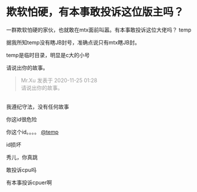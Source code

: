 # 欺软怕硬，有本事敢投诉这位版主吗？


一群欺软怕硬的家伙，也就敢在mtx面前叫嚣。有本事敢投诉这位大佬吗？ temp <br />


据我所知temp没有瞎JB封号，准确点说只有mtx瞎JB封。

temp是临时目录，明显是c大的小号

请说出你的故事。&nbsp; &nbsp;

<div class="quote"><blockquote><font color="#999999">Mr.Xu 发表于 2020-11-25 01:28</font><br />
<font color="#999999">请说出你的故事。</font></blockquote></div><br />
我遵纪守法，没有任何故事

你这id很危险

你这个id。。。。 <a href="https://www.hostloc.com/home.php?mod=space&amp;uid=39403" target="_blank">@temp</a>

id损坏

秀儿，你真跳

敢投诉cpu吗<img src="static/image/smiley/yct/008.gif" smilieid="39" border="0" alt="" />

有本事投诉cpuer啊<img src="static/image/smiley/yct/008.gif" smilieid="39" border="0" alt="" /><img id="aimg_J1x11" onclick="zoom(this, this.src, 0, 0, 0)" class="zoom" src="https://cdn.jsdelivr.net/gh/hishis/forum-master/public/images/patch.gif" onmouseover="img_onmouseoverfunc(this)" onload="thumbImg(this)" border="0" alt="" />

